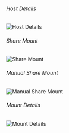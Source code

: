 
###### Host Details
![Host Details](../img/corgi-pipemenu-samba-details.png?raw=true "Host Details")

###### Share Mount
![Share Mount](../img/corgi-pipemenu-samba-share-mount.png?raw=true "Share Mount")

###### Manual Share Mount
![Manual Share Mount](../img/corgi-pipemenu-samba-mount-manual.png?raw=true "Manual Share Mount")

###### Mount Details
![Mount Details](../img/corgi-pipemenu-samba-mount-details.png?raw=true "Mount Details")